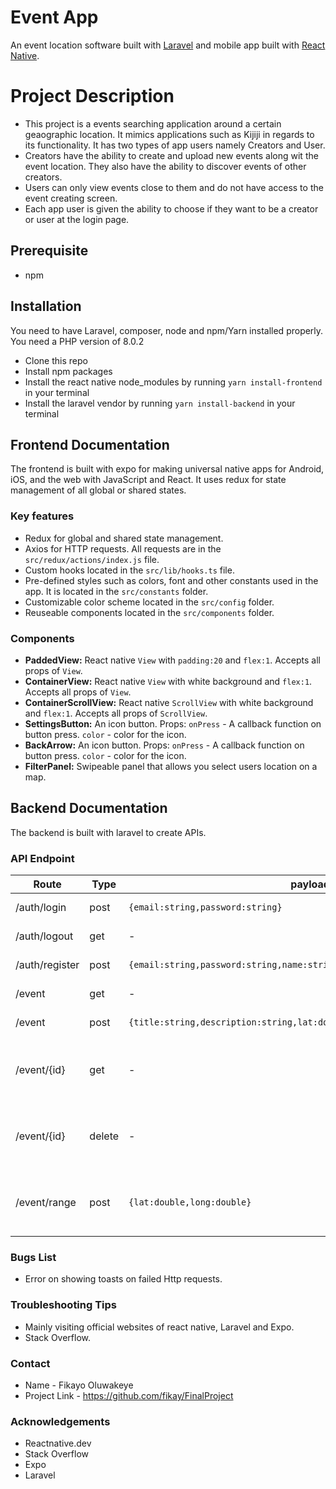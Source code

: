 # Event App

An event location software built with [Laravel](https://laravel.com/) and mobile app built with [React Native](https://reactnative.dev/).

# Project Description
- This project is a events searching application around a certain geaographic location. It mimics applications such as Kijiji in regards to its functionality. It has two types of app users namely Creators and User.
- Creators have the ability to create and upload new events along wit the event location. They also have the ability to discover events of other creators.
- Users can only view events close to them and do not have access to the event creating screen.
- Each app user is given the ability to choose if they want to be a creator or user at the login page.

## Prerequisite
- npm


## Installation

You need to have Laravel, composer, node and npm/Yarn installed properly.
You need a PHP version of 8.0.2

- Clone this repo
- Install npm packages
- Install the react native node_modules by running `yarn install-frontend` in your terminal
- Install the laravel vendor by running `yarn install-backend` in your terminal

## Frontend Documentation

The frontend is built with expo for making universal native apps for Android, iOS, and the web with JavaScript and React. It uses redux for state management of all global or shared states.

### Key features

- Redux for global and shared state management.
- Axios for HTTP requests. All requests are in the `src/redux/actions/index.js` file.
- Custom hooks located in the `src/lib/hooks.ts` file.
- Pre-defined styles such as colors, font and other constants used in the app. It is located in the `src/constants` folder.
- Customizable color scheme located in the `src/config` folder.
- Reuseable components located in the `src/components` folder.

### Components

- **PaddedView:** React native `View` with `padding:20` and `flex:1`. Accepts all props of `View`.
- **ContainerView:** React native `View` with white background and `flex:1`. Accepts all props of `View`.
- **ContainerScrollView:** React native `ScrollView` with white background and `flex:1`. Accepts all props of `ScrollView`.
- **SettingsButton:** An icon button. Props: `onPress` - A callback function on button press. `color` - color for the icon.
- **BackArrow:** An icon button. Props: `onPress` - A callback function on button press. `color` - color for the icon.
- **FilterPanel:** Swipeable panel that allows you select users location on a map.

## Backend Documentation

The backend is built with laravel to create APIs.

### API Endpoint

| Route          | Type   | payload                                                                   | description                                           |
| -------------- | ------ | ------------------------------------------------------------------------- | ----------------------------------------------------- |
| /auth/login    | post   | `{email:string,password:string}`                                          | login the user                                        |
| /auth/logout   | get    | -                                                                         | logout the user                                       |
| /auth/register | post   | `{email:string,password:string,name:string,password_confirmation:string}` | register the user                                     |
| /event         | get    | -                                                                         | get all events                                        |
| /event         | post   | `{title:string,description:string,lat:double,long:double}`                | create an event                                       |
| /event/{id}    | get    | -                                                                         | get one event. `id` is the id of an event to fetch    |
| /event/{id}    | delete | -                                                                         | delete one event. `id` is the id of an event to fetch |
| /event/range   | post   | `{lat:double,long:double}`                                                | get all events within a range of coords               |

### Bugs List
- Error on showing toasts on failed Http requests.

### Troubleshooting Tips
- Mainly visiting official websites of react native, Laravel and Expo.
- Stack Overflow.

### Contact
- Name - Fikayo Oluwakeye
- Project Link - https://github.com/fikay/FinalProject

### Acknowledgements
- Reactnative.dev
- Stack Overflow
- Expo
- Laravel


